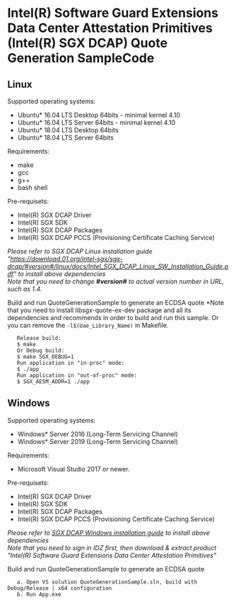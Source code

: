 Intel(R) Software Guard Extensions Data Center Attestation Primitives (Intel(R) SGX DCAP) Quote Generation SampleCode
================================================

## Linux
Supported operating systems:
* Ubuntu* 16.04 LTS Desktop 64bits - minimal kernel 4.10
* Ubuntu* 16.04 LTS Server 64bits - minimal kernel 4.10
* Ubuntu* 18.04 LTS Desktop 64bits
* Ubuntu* 18.04 LTS Server 64bits

Requirements:
* make
* gcc
* g++
* bash shell

Pre-requisets:
* Intel(R) SGX DCAP Driver
* Intel(R) SGX SDK
* Intel(R) SGX DCAP Packages
* Intel(R) SGX DCAP PCCS (Provisioning Certificate Caching Service)

*Please refer to SGX DCAP Linux installation guide "https://download.01.org/intel-sgx/sgx-dcap/#version#/linux/docs/Intel_SGX_DCAP_Linux_SW_Installation_Guide.pdf" to install above dependencies*<br/>
*Note that you need to change **\#version\#** to actual version number in URL, such as 1.4.*


Build and run QuoteGenerationSample to generate an ECDSA quote
*Note that you need to install libsgx-quote-ex-dev package and all its dependencies and recommends in order to build and run this sample. Or you can remove the `-l$(Uae_Library_Name)` in Makefile.
```
   Release build:
   $ make
   Or Debug build:
   $ make SGX_DEBUG=1
   Run application in "in-proc" mode:
   $ ./app
   Run application in "out-of-proc" mode:
   $ SGX_AESM_ADDR=1 ./app
```

## Windows
Supported operating systems:
   * Windows* Server 2016 (Long-Term Servicing Channel)
   * Windows* Server 2019 (Long-Term Servicing Channel)

Requirements:
* Microsoft Visual Studio 2017 or newer.

Pre-requisets:
* Intel(R) SGX DCAP Driver
* Intel(R) SGX SDK
* Intel(R) SGX DCAP Packages
* Intel(R) SGX DCAP PCCS (Provisioning Certificate Caching Service)


*Please refer to [SGX DCAP Windows installation guide](https://software.intel.com/en-us/sgx/sdk) to install above dependencies*<br/>
*Note that you need to sign in IDZ first, then download & extract product "Intel(R) Software Guard Extensions Data Center Attestation Primitives"*

Build and run QuoteGenerationSample to generate an ECDSA quote
```
   a. Open VS solution QuoteGenerationSample.sln, build with Debug/Release | x64 configuration
   b. Run App.exe
```

